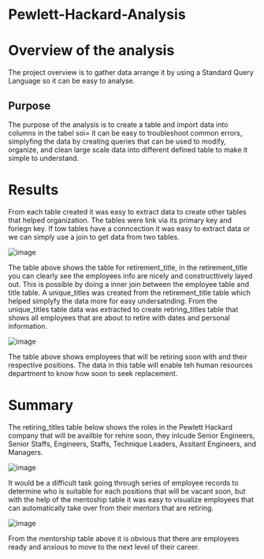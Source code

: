 # Pewlett-Hackard-Analysis

# Overview of the analysis
The project overview is to gather data arrange it by using a Standard Query Language so it can be easy to analyse. 

## Purpose
The purpose of the analysis is to create a table and import data into columns in the tabel soi= it can be easy to troubleshoot common errors, simplyfing the data by creating queries that can be used to modify, organize, and clean large scale data into different defined table to make it simple to understand.

# Results
From each table created it was easy to extract data to create other tables that helped organization. The tables were link via its primary key and foriegn key. If tow tables have a conncection it was easy to extract data or we can simply use a join to get data from two tables. 

![image](https://user-images.githubusercontent.com/86568537/137247920-143659bc-2524-4109-b7d3-6a5e3fda20b4.png)

The table above shows the table for retirement_title, in the retirement_title you can clearly see the employees info are nicely and constructtively layed out. This is possible by doing a inner join between the employee table and title table. A unique_titles was created from the retirement_title table which helped simplyfy the data more for easy undersatnding. From the unique_titles table data was extracted to create retiring_titles table that shows all employees that are about to retire with dates and personal information. 

![image](https://user-images.githubusercontent.com/86568537/137248990-82172bd7-59f6-4ada-bb1d-117e841012d5.png)

The table above shows employees that will be retiring soon with and their respective positions. The data in this table will enable teh human resources department to know how soon to seek replacement.

# Summary
The retiring_titles table below shows the roles in the Pewlett Hackard company that will be availble for rehire soon, they inlcude Senior Engineers, Senior Staffs, Engineers, Staffs, Technique Leaders, Assitant Engineers, and Managers.

![image](https://user-images.githubusercontent.com/86568537/137250386-047cc2f6-ced6-45a2-bf2b-cce3ab30cba0.png)

It would be a difficult task going through series of employee records to determine who is suitable for each positions that will be vacant soon, but with the help of the mentoship table it was easy to visualize employees that can automatically take over from their mentors that are retiring. 

![image](https://user-images.githubusercontent.com/86568537/137251188-da391472-597d-41e2-bfaf-118f42f915a4.png)

From the mentorship table above it is obvious that there are employees ready and anxious to move to the next level of their career. 



